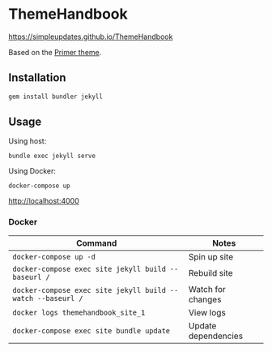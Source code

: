 # ThemeHandbook

https://simpleupdates.github.io/ThemeHandbook

Based on the [Primer theme](https://github.com/pages-themes/primer).

## Installation

```bash
gem install bundler jekyll
```

## Usage

Using host:

`bundle exec jekyll serve`

Using Docker:

`docker-compose up`

[http://localhost:4000](http://localhost:4000)

### Docker

Command                                                     | Notes
------------------------------------------------------------|------------------------------------
`docker-compose up -d`                                      | Spin up site
`docker-compose exec site jekyll build --baseurl /`         | Rebuild site
`docker-compose exec site jekyll build --watch --baseurl /` | Watch for changes
`docker logs themehandbook_site_1`                          | View logs
`docker-compose exec site bundle update`                    | Update dependencies